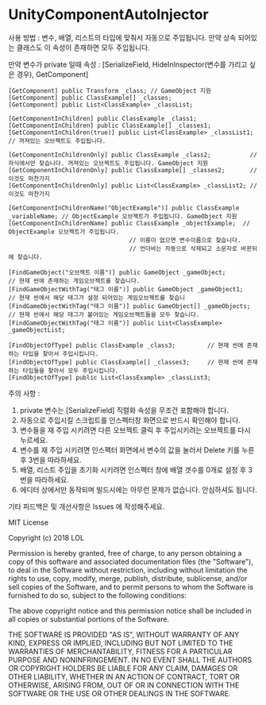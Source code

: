 # UnityComponentAutoInjector

사용 방법 : 변수, 배열, 리스트의 타입에 맞춰서 자동으로 주입됩니다.
만약 상속 되어있는 클래스도 이 속성이 존재하면 모두 주입됩니다.
  
만약 변수가 private 일때 속성 :
[SerializeField, HideInInspector(변수를 가리고 싶은 경우), GetComponent]

	[GetComponent] public Transform _class; // GameObject 지원
	[GetComponent] public ClassExample[] _classes;
	[GetComponent] public List<ClassExample> _classList;

	[GetComponentInChildren] public ClassExample _class1;
	[GetComponentInChildren] public ClassExample[] _classes1;
	[GetComponentInChildren(true)] public List<ClassExample> _classList1; // 꺼져있는 오브젝트도 주입됩니다.

	[GetComponentInChildrenOnly] public ClassExample _class2;           // 자식에서만 찾습니다. 꺼져있는 오브젝트도 주입됩니다. GameObject 지원
	[GetComponentInChildrenOnly] public ClassExample[] _classes2;       // 이것도 마찬가지
	[GetComponentInChildrenOnly] public List<ClassExample> _classList2; // 이것도 마찬가지

	[GetComponentInChildrenName("ObjectExample")] public ClassExample _variableName; // ObjectExample 오브젝트가 주입됩니다. GameObject 지원
	[GetComponentInChildrenName] public ClassExample _objectExample;  // ObjectExample 오브젝트가 주입됩니다.
									  // 이름이 없으면 변수이름으로 찾습니다.
									  // 언더바는 자동으로 삭제되고 소문자로 바뀐뒤에 찾습니다.

	[FindGameObject("오브젝트 이름")] public GameObject _gameObject;         // 현재 씬에 존재하는 게임오브젝트를 찾습니다.
	[FindGameObjectWithTag("태그 이름")] public GameObject _gameObject1;     // 현재 씬에서 해당 태그가 설정 되어있는 게임오브젝트를 찾습니
	[FindGameObjectWithTag("태그 이름")] public GameObject[] _gameObjects;   // 현재 씬에서 해당 태그가 붙어있는 게임오브젝트들을 모두 찾습니다.
	[FindGameObjectWithTag("태그 이름")] public List<ClassExample> _gameObjectList;

	[FindObjectOfType] public ClassExample _class3;         // 현재 씬에 존재하는 타입을 찾아서 주입시킵니다.
	[FindObjectOfType] public ClassExample[] _classes3;     // 현재 씬에 존재하는 타입들을 찾아서 모두 주입시킵니다.
	[FindObjectOfType] public List<ClassExample> _classList3;
  
  
  
주의 사항 :
  1. private 변수는 [SerializeField] 직렬화 속성을 무조건 포함해야 합니다.
  2. 자동으로 주입시킬 스크립트를 인스펙터창 화면으로 반드시 확인해야 합니다.
  3. 변수들을 재 주입 시키려면 다른 오브젝트 클릭 후 주입시키려는 오브젝트를 다시 누르세요.
  4. 변수를 재 주입 시키려면 인스펙터 화면에서 변수의 값을 눌러서 Delete 키를 누른 후 3번을 따라하세요.
  5. 배열, 리스트 주입을 초기화 시키려면 인스펙터 창에 배열 갯수를 0개로 설정 후 3번을 따라하세요.
  6. 에디터 상에서만 동작되며 빌드시에는 아무런 문제가 없습니다. 안심하셔도 됩니다.
  
기타 피드백은 및 개선사항은 Issues 에 작성해주세요.

MIT License

Copyright (c) 2018 LOL

Permission is hereby granted, free of charge, to any person obtaining a copy
of this software and associated documentation files (the "Software"), to deal
in the Software without restriction, including without limitation the rights
to use, copy, modify, merge, publish, distribute, sublicense, and/or sell
copies of the Software, and to permit persons to whom the Software is
furnished to do so, subject to the following conditions:

The above copyright notice and this permission notice shall be included in all
copies or substantial portions of the Software.

THE SOFTWARE IS PROVIDED "AS IS", WITHOUT WARRANTY OF ANY KIND, EXPRESS OR
IMPLIED, INCLUDING BUT NOT LIMITED TO THE WARRANTIES OF MERCHANTABILITY,
FITNESS FOR A PARTICULAR PURPOSE AND NONINFRINGEMENT. IN NO EVENT SHALL THE
AUTHORS OR COPYRIGHT HOLDERS BE LIABLE FOR ANY CLAIM, DAMAGES OR OTHER
LIABILITY, WHETHER IN AN ACTION OF CONTRACT, TORT OR OTHERWISE, ARISING FROM,
OUT OF OR IN CONNECTION WITH THE SOFTWARE OR THE USE OR OTHER DEALINGS IN THE
SOFTWARE.
